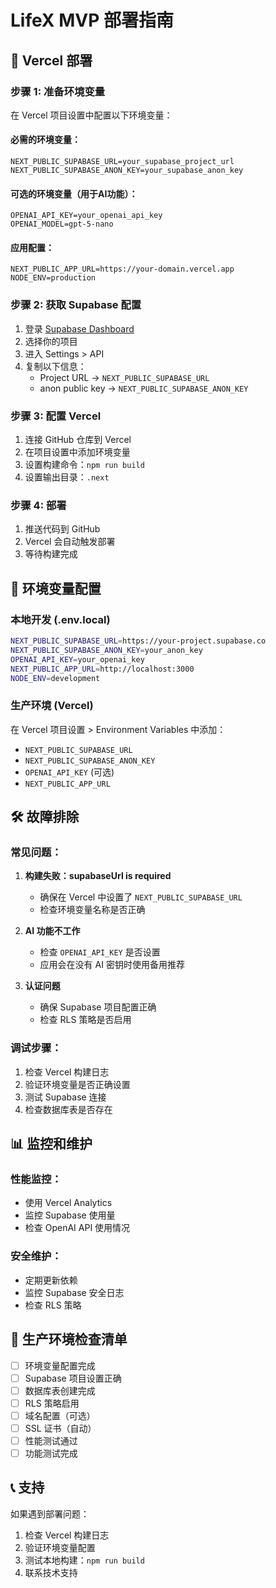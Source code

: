# LifeX MVP 部署指南

## 🚀 Vercel 部署

### 步骤 1: 准备环境变量

在 Vercel 项目设置中配置以下环境变量：

#### 必需的环境变量：
```
NEXT_PUBLIC_SUPABASE_URL=your_supabase_project_url
NEXT_PUBLIC_SUPABASE_ANON_KEY=your_supabase_anon_key
```

#### 可选的环境变量（用于AI功能）：
```
OPENAI_API_KEY=your_openai_api_key
OPENAI_MODEL=gpt-5-nano
```

#### 应用配置：
```
NEXT_PUBLIC_APP_URL=https://your-domain.vercel.app
NODE_ENV=production
```

### 步骤 2: 获取 Supabase 配置

1. 登录 [Supabase Dashboard](https://supabase.com/dashboard)
2. 选择你的项目
3. 进入 Settings > API
4. 复制以下信息：
   - Project URL → `NEXT_PUBLIC_SUPABASE_URL`
   - anon public key → `NEXT_PUBLIC_SUPABASE_ANON_KEY`

### 步骤 3: 配置 Vercel

1. 连接 GitHub 仓库到 Vercel
2. 在项目设置中添加环境变量
3. 设置构建命令：`npm run build`
4. 设置输出目录：`.next`

### 步骤 4: 部署

1. 推送代码到 GitHub
2. Vercel 会自动触发部署
3. 等待构建完成

## 🔧 环境变量配置

### 本地开发 (.env.local)
```bash
NEXT_PUBLIC_SUPABASE_URL=https://your-project.supabase.co
NEXT_PUBLIC_SUPABASE_ANON_KEY=your_anon_key
OPENAI_API_KEY=your_openai_key
NEXT_PUBLIC_APP_URL=http://localhost:3000
NODE_ENV=development
```

### 生产环境 (Vercel)
在 Vercel 项目设置 > Environment Variables 中添加：
- `NEXT_PUBLIC_SUPABASE_URL`
- `NEXT_PUBLIC_SUPABASE_ANON_KEY`
- `OPENAI_API_KEY` (可选)
- `NEXT_PUBLIC_APP_URL`

## 🛠️ 故障排除

### 常见问题：

1. **构建失败：supabaseUrl is required**
   - 确保在 Vercel 中设置了 `NEXT_PUBLIC_SUPABASE_URL`
   - 检查环境变量名称是否正确

2. **AI 功能不工作**
   - 检查 `OPENAI_API_KEY` 是否设置
   - 应用会在没有 AI 密钥时使用备用推荐

3. **认证问题**
   - 确保 Supabase 项目配置正确
   - 检查 RLS 策略是否启用

### 调试步骤：

1. 检查 Vercel 构建日志
2. 验证环境变量是否正确设置
3. 测试 Supabase 连接
4. 检查数据库表是否存在

## 📊 监控和维护

### 性能监控：
- 使用 Vercel Analytics
- 监控 Supabase 使用量
- 检查 OpenAI API 使用情况

### 安全维护：
- 定期更新依赖
- 监控 Supabase 安全日志
- 检查 RLS 策略

## 🎯 生产环境检查清单

- [ ] 环境变量配置完成
- [ ] Supabase 项目设置正确
- [ ] 数据库表创建完成
- [ ] RLS 策略启用
- [ ] 域名配置（可选）
- [ ] SSL 证书（自动）
- [ ] 性能测试通过
- [ ] 功能测试完成

## 📞 支持

如果遇到部署问题：
1. 检查 Vercel 构建日志
2. 验证环境变量配置
3. 测试本地构建：`npm run build`
4. 联系技术支持
